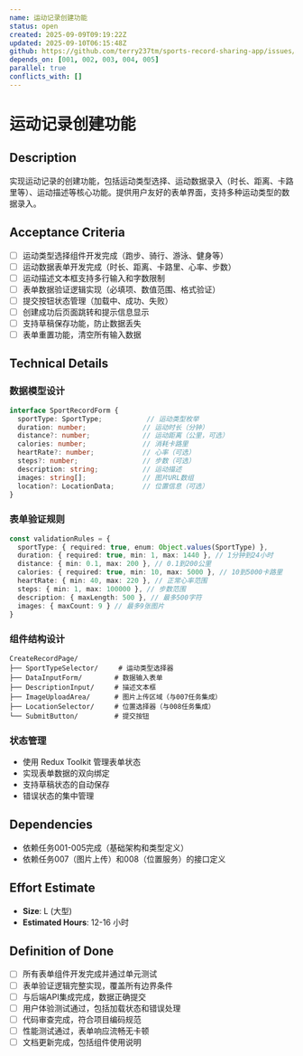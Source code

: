 ```yaml
---
name: 运动记录创建功能
status: open
created: 2025-09-09T09:19:22Z
updated: 2025-09-10T06:15:48Z
github: https://github.com/terry237tm/sports-record-sharing-app/issues/8
depends_on: [001, 002, 003, 004, 005]
parallel: true
conflicts_with: []
---
```


# 运动记录创建功能

## Description
实现运动记录的创建功能，包括运动类型选择、运动数据录入（时长、距离、卡路里等）、运动描述等核心功能。提供用户友好的表单界面，支持多种运动类型的数据录入。

## Acceptance Criteria
- [ ] 运动类型选择组件开发完成（跑步、骑行、游泳、健身等）
- [ ] 运动数据表单开发完成（时长、距离、卡路里、心率、步数）
- [ ] 运动描述文本框支持多行输入和字数限制
- [ ] 表单数据验证逻辑实现（必填项、数值范围、格式验证）
- [ ] 提交按钮状态管理（加载中、成功、失败）
- [ ] 创建成功后页面跳转和提示信息显示
- [ ] 支持草稿保存功能，防止数据丢失
- [ ] 表单重置功能，清空所有输入数据

## Technical Details
### 数据模型设计
```typescript
interface SportRecordForm {
  sportType: SportType;           // 运动类型枚举
  duration: number;              // 运动时长（分钟）
  distance?: number;             // 运动距离（公里，可选）
  calories: number;              // 消耗卡路里
  heartRate?: number;            // 心率（可选）
  steps?: number;                // 步数（可选）
  description: string;           // 运动描述
  images: string[];              // 图片URL数组
  location?: LocationData;       // 位置信息（可选）
}
```

### 表单验证规则
```typescript
const validationRules = {
  sportType: { required: true, enum: Object.values(SportType) },
  duration: { required: true, min: 1, max: 1440 }, // 1分钟到24小时
  distance: { min: 0.1, max: 200 }, // 0.1到200公里
  calories: { required: true, min: 10, max: 5000 }, // 10到5000卡路里
  heartRate: { min: 40, max: 220 }, // 正常心率范围
  steps: { min: 1, max: 100000 }, // 步数范围
  description: { maxLength: 500 }, // 最多500字符
  images: { maxCount: 9 } // 最多9张图片
}
```

### 组件结构设计
```
CreateRecordPage/
├── SportTypeSelector/     # 运动类型选择器
├── DataInputForm/        # 数据输入表单
├── DescriptionInput/     # 描述文本框
├── ImageUploadArea/      # 图片上传区域（与007任务集成）
├── LocationSelector/     # 位置选择器（与008任务集成）
└── SubmitButton/         # 提交按钮
```

### 状态管理
- 使用 Redux Toolkit 管理表单状态
- 实现表单数据的双向绑定
- 支持草稿状态的自动保存
- 错误状态的集中管理

## Dependencies
- 依赖任务001-005完成（基础架构和类型定义）
- 依赖任务007（图片上传）和008（位置服务）的接口定义

## Effort Estimate
- **Size**: L (大型)
- **Estimated Hours**: 12-16 小时

## Definition of Done
- [ ] 所有表单组件开发完成并通过单元测试
- [ ] 表单验证逻辑完整实现，覆盖所有边界条件
- [ ] 与后端API集成完成，数据正确提交
- [ ] 用户体验测试通过，包括加载状态和错误处理
- [ ] 代码审查完成，符合项目编码规范
- [ ] 性能测试通过，表单响应流畅无卡顿
- [ ] 文档更新完成，包括组件使用说明
